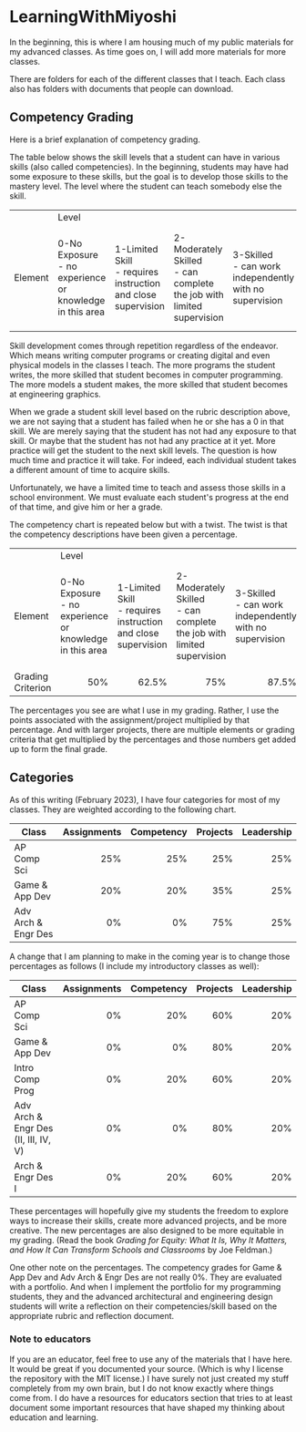 # LearningWithMiyoshi

In the beginning, this is where I am housing much of my public materials for my advanced classes.  As time goes on, I will add more materials for more classes.

There are folders for each of the different classes that I teach.  Each class also has folders with documents that people can download.

## Competency Grading

Here is a brief explanation of competency grading.

The table below shows the skill levels that a student can have in various skills (also called competencies).  In the beginning, students may have had some exposure to these skills, but the goal is to develop those skills to the mastery level.  The level where the student can teach somebody else the skill.

<table>
  <tr>
    <td></td>
    <td colspan="5">Level</td>
  </tr>
  <tr>
    <td>Element</td>
    <td>0-No Exposure<br /> - no experience or knowledge in this area</td>
    <td>1-Limited Skill<br /> - requires instruction and close supervision</td>
    <td>2-Moderately Skilled<br /> - can complete the job with limited supervision</td>
    <td>3-Skilled<br /> - can work independently with no supervision</td>
    <td>4-Highly Skilled<br /> - can teach others the skill and/or content</td>
  </tr>
</table>

Skill development comes through repetition regardless of the endeavor.  Which means writing computer programs or creating digital and even physical models in the classes I teach.  The more programs the student writes, the more skilled that student becomes in computer programming.  The more models a student makes, the more skilled that student becomes at engineering graphics.

When we grade a student skill level based on the rubric description above, we are not saying that a student has failed when he or she has a 0 in that skill.  We are merely saying that the student has not had any exposure to that skill.  Or maybe that the student has not had any practice at it yet.  More practice will get the student to the next skill levels.  The question is how much time and practice it will take.  For indeed, each individual student takes a different amount of time to acquire skills.

Unfortunately, we have a limited time to teach and assess those skills in a school environment.  We must evaluate each student's progress at the end of that time, and give him or her a grade.

The competency chart is repeated below but with a twist.  The twist is that the competency descriptions have been given a percentage.

<table>
  <tr>
    <td></td>
    <td colspan="5">Level</td>
  </tr>
  <tr>
    <td>Element</td>
    <td>0-No Exposure<br /> - no experience or knowledge in this area</td>
    <td>1-Limited Skill<br /> - requires instruction and close supervision</td>
    <td>2-Moderately Skilled<br /> - can complete the job with limited supervision</td>
    <td>3-Skilled<br /> - can work independently with no supervision</td>
    <td>4-Highly Skilled<br /> - can teach others the skill and/or content</td>
  </tr>
  <tr>
    <td>Grading Criterion</td>
    <td align="right">50%</td>
    <td align="right">62.5%</td>
    <td align="right">75%</td>
    <td align="right">87.5%</td>
    <td align="right">100%</td>
  </tr>
</table>

The percentages you see are what I use in my grading.  Rather, I use the points associated with the assignment/project multiplied by that percentage.  And with larger projects, there are multiple elements or grading criteria that get multiplied by the percentages and those numbers get added up to form the final grade.

## Categories

As of this writing (February 2023), I have four categories for most of my classes.  They are weighted according to the following chart.

Class | Assignments | Competency | Projects | Leadership
----- | ----------: | ---------: | -------: | ---------:
AP Comp Sci | 25% | 25% | 25% | 25%
Game & App Dev | 20% | 20% | 35% | 25%
Adv Arch & Engr Des | 0% | 0% | 75% | 25%

A change that I am planning to make in the coming year is to change those percentages as follows (I include my introductory classes as well):

Class | Assignments | Competency | Projects | Leadership
----- | ----------: | ---------: | -------: | ---------:
AP Comp Sci | 0% | 20% | 60% | 20%
Game & App Dev | 0% | 0% | 80% | 20%
Intro Comp Prog | 0% | 20% | 60% | 20%
Adv Arch & Engr Des (II, III, IV, V) | 0% | 0% | 80% | 20%
Arch & Engr Des I | 0% | 20% | 60% | 20%

These percentages will hopefully give my students the freedom to explore ways to increase their skills, create more advanced projects, and be more creative.  The new percentages are also designed to be more equitable in my grading.  (Read the book <i>Grading for Equity: What It Is, Why It Matters, and How It Can Transform Schools and Classrooms</i> by Joe Feldman.)

One other note on the percentages.  The competency grades for Game & App Dev and Adv Arch & Engr Des are not really 0%.  They are evaluated with a portfolio.  And when I implement the portfolio for my programming students, they and the advanced architectural and engineering design students will write a reflection on their competencies/skill based on the appropriate rubric and reflection document.

### Note to educators

If you are an educator, feel free to use any of the materials that I have here.  It would be great if you documented your source.  (Which is why I license the repository with the MIT license.)  I have surely not just created my stuff completely from my own brain, but I do not know exactly where things come from.  I do have a resources for educators section that tries to at least document some important resources that have shaped my thinking about education and learning.
